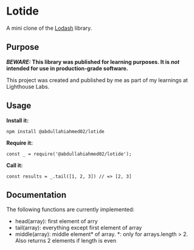 # Lotide

A mini clone of the [Lodash](https://lodash.com) library.

## Purpose

**_BEWARE:_ This library was published for learning purposes. It is _not_ intended for use in production-grade software.**

This project was created and published by me as part of my learnings at Lighthouse Labs. 

## Usage

**Install it:**

`npm install @abdullahiahmed02/lotide`

**Require it:**

`const _ = require('@abdullahiahmed02/lotide');`

**Call it:**

`const results = _.tail([1, 2, 3]) // => [2, 3]`

## Documentation

The following functions are currently implemented:

* head(array): first element of arry
* tail(array): everything except first element of array
* middle(array): middle element* of array. *: only for arrays.length > 2. Also returns 2 elements if length is even